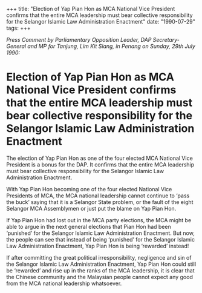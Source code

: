 +++ 
title: "Election of Yap Pian Hon as MCA National Vice President confirms that the entire MCA leadership must bear collective responsibility for the Selangor Islamic Law Administration Enactment"
date: "1990-07-29"
tags:
+++

_Press Comment by Parliamentary Opposition Leader, DAP Secretary-General and MP for Tanjung, Lim Kit Siang, in Penang on Sunday, 29th July 1990:_

# Election of Yap Pian Hon as MCA National Vice President confirms that the entire MCA leadership must bear collective responsibility for the Selangor Islamic Law Administration Enactment

The election of Yap Pian Hon as one of the four elected MCA National Vice President is a bonus for the DAP. It confirms that the entire MCA leadership must bear collective responsibility for the Selangor Islamic Law Administration Enactment. </u>

With Yap Pian Hon becoming one of the four elected National Vice Presidents of MCA, the MCA national leadership cannot continue to ‘pass the buck’ saying that it is a Selangor State problem, or the fault of the eight Selangor MCA Assemblymen or just put the blame on Yap Pian Hon.

If Yap Pian Hon had lost out in the MCA party elections, the MCA might be able to argue in the next general elections that Pian Hon had been ‘punished’ for the Selangor Islamic Law Administration Enactment. But now, the people can see that instead of being ‘punished’ for the Selangor Islamic Law Administration Enactment, Yap Pian Hon is being ‘rewarded’ instead!

If after committing the great political irresponsibility, negligence and sin of the Selangor Islamic Law Administration Enactment, Yap Pian Hon could still be ‘rewarded’ and rise up in the ranks of the MCA leadership, it is clear that the Chinese community and the Malaysian people cannot expect any good from the MCA national leadership whatsoever.
 
